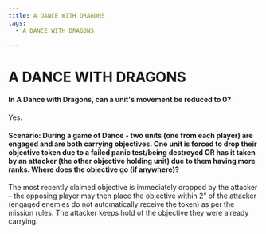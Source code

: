 ```yaml
---
title: A DANCE WITH DRAGONS
tags:
  - A DANCE WITH DRAGONS

---
```


# A DANCE WITH DRAGONS

#### In A Dance with Dragons, can a unit's movement be reduced to 0?

Yes.

#### Scenario: During a game of Dance - two units (one from each player) are engaged and are both carrying objectives. One unit is forced to drop their objective token due to a failed panic test/being destroyed OR has it taken by an attacker (the other objective holding unit) due to them having more ranks. Where does the objective go (if anywhere)? 


The most recently claimed objective is immediately dropped by the attacker – the opposing player may then place the objective within 2” of the attacker (engaged enemies do not automatically receive the token) as per the mission rules. The attacker keeps hold of the objective they were already carrying. 


